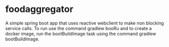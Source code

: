 # foodaggregator
A simple spring boot app that uses reactive webclient to make non blocking service calls.
To run use the command gradlew booRu and to create a docker image, run the bootBuildImage task using the command gradlew bootBuildImage.
